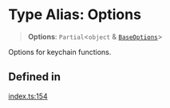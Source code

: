 # Type Alias: Options

> **Options**: `Partial`\<`object` & [`BaseOptions`](BaseOptions.md)\>

Options for keychain functions.

## Defined in

[index.ts:154](https://github.com/oblador/react-native-keychain/blob/4b13041ddd9b9f04560f91e6ce20080796c9fffb/src/index.ts#L154)
